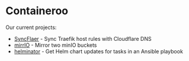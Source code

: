 # Containeroo

Our current projects:

- [SyncFlaer](https://github.com/containeroo/SyncFlaer) - Sync Traefik host rules with Cloudflare DNS
- [mirrIO](https://github.com/containeroo/mirrIO) - Mirror two minIO buckets
- [helminator](https://github.com/containeroo/helminator) - Get Helm chart updates for tasks in an Ansible playbook
